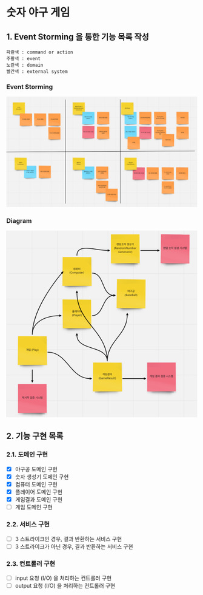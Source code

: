 # 숫자 야구 게임
## 1. Event Storming 을 통한 기능 목록 작성
```
파란색 : command or action
주황색 : event
노란색 : domain
빨간색 : external system
```
### Event Storming
![img.png](png/event_storming.png)
### Diagram
![img_1.png](png/diagram.png)

## 2. 기능 구현 목록
### 2.1. 도메인 구현
- [x] 야구공 도메인 구현
- [x] 숫자 생성기 도메인 구현
- [x] 컴퓨터 도메인 구현
- [x] 플레이어 도메인 구현 
- [x] 게임결과 도메인 구현
- [ ] 게임 도메인 구현
### 2.2. 서비스 구현
- [ ] 3 스트라이크인 경우, 결과 반환하는 서비스 구현
- [ ] 3 스트라이크가 아닌 경우, 결과 반환하는 서비스 구현
### 2.3. 컨트롤러 구현
- [ ] input 요청 (I/O) 을 처리하는 컨트롤러 구현
- [ ] output 요청 (I/O) 을 처리하는 컨트롤러 구현